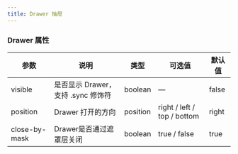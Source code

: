 ```yaml
---
title: Drawer 抽屉
---
```


<ClientOnly>
  <drawer-demo></drawer-demo>
</ClientOnly>

### Drawer 属性

| 参数              | 说明                          | 类型       | 可选值                         | 默认值   |
|-----------------|-----------------------------|----------|-----------------------------|-------|
| visible         | 是否显示 Drawer，支持 .sync 修饰符 | boolean  | —                           | false |
| position        | Drawer 打开的方向                | position | right / left / top / bottom | right |
| close-by-mask | Drawer是否通过遮罩层关闭             | boolean  | true / false                | true  |
